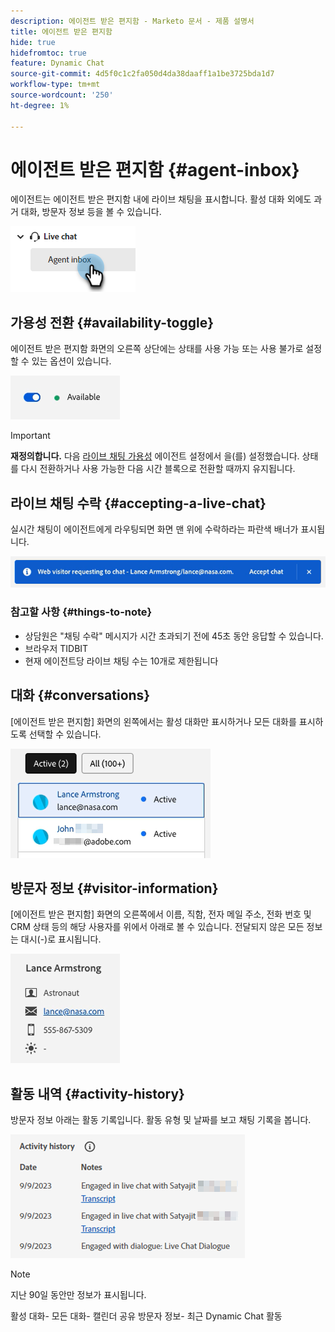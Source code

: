 ```yaml
---
description: 에이전트 받은 편지함 - Marketo 문서 - 제품 설명서
title: 에이전트 받은 편지함
hide: true
hidefromtoc: true
feature: Dynamic Chat
source-git-commit: 4d5f0c1c2fa050d4da38daaff1a1be3725bda1d7
workflow-type: tm+mt
source-wordcount: '250'
ht-degree: 1%

---
```


# 에이전트 받은 편지함 {#agent-inbox}

에이전트는 에이전트 받은 편지함 내에 라이브 채팅을 표시합니다. 활성 대화 외에도 과거 대화, 방문자 정보 등을 볼 수 있습니다.

![](assets/agent-inbox-1.png)

## 가용성 전환 {#availability-toggle}

에이전트 받은 편지함 화면의 오른쪽 상단에는 상태를 사용 가능 또는 사용 불가로 설정할 수 있는 옵션이 있습니다.

![](assets/agent-inbox-2.png)

>[!IMPORTANT]
>
>**재정의합니다.** 다음 [라이브 채팅 가용성](/help/marketo/product-docs/demand-generation/dynamic-chat-two/setup-and-configuration/agent-settings.md#live-chat-availability) 에이전트 설정에서 을(를) 설정했습니다. 상태를 다시 전환하거나 사용 가능한 다음 시간 블록으로 전환할 때까지 유지됩니다.

## 라이브 채팅 수락 {#accepting-a-live-chat}

실시간 채팅이 에이전트에게 라우팅되면 화면 맨 위에 수락하라는 파란색 배너가 표시됩니다.

![](assets/agent-inbox-3.png)

### 참고할 사항 {#things-to-note}

* 상담원은 &quot;채팅 수락&quot; 메시지가 시간 초과되기 전에 45초 동안 응답할 수 있습니다.
* 브라우저 TIDBIT
* 현재 에이전트당 라이브 채팅 수는 10개로 제한됩니다

## 대화 {#conversations}

[에이전트 받은 편지함] 화면의 왼쪽에서는 활성 대화만 표시하거나 모든 대화를 표시하도록 선택할 수 있습니다.

![](assets/agent-inbox-4.png)

## 방문자 정보 {#visitor-information}

[에이전트 받은 편지함] 화면의 오른쪽에서 이름, 직함, 전자 메일 주소, 전화 번호 및 CRM 상태 등의 해당 사용자를 위에서 아래로 볼 수 있습니다. 전달되지 않은 모든 정보는 대시(-)로 표시됩니다.

![](assets/agent-inbox-5.png)

## 활동 내역 {#activity-history}

방문자 정보 아래는 활동 기록입니다. 활동 유형 및 날짜를 보고 채팅 기록을 봅니다.

![](assets/agent-inbox-6.png)

>[!NOTE]
>
>지난 90일 동안만 정보가 표시됩니다.

활성 대화- 모든 대화- 캘린더 공유 방문자 정보- 최근 Dynamic Chat 활동
